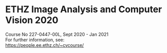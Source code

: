 # ETHZ Image Analysis and Computer Vision 2020
Course No 227-0447-00L, Sept 2020 - Jan 2021<br>
For further information, see:<br>
https://people.ee.ethz.ch/~cvcourse/

